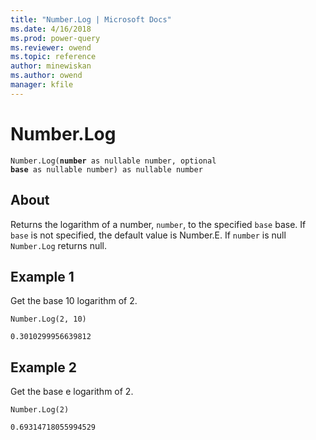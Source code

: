 ```yaml
---
title: "Number.Log | Microsoft Docs"
ms.date: 4/16/2018
ms.prod: power-query
ms.reviewer: owend
ms.topic: reference
author: minewiskan
ms.author: owend
manager: kfile
---
```

# Number.Log
<code>Number.Log(**number** as nullable number, optional **base** as nullable number) as nullable number</code>

## About
Returns the logarithm of a number, <code>number</code>, to the specified <code>base</code> base. If <code>base</code> is not specified, the default value is Number.E. If <code>number</code> is null <code>Number.Log</code> returns null.

## Example 1
Get the base 10 logarithm of 2.


```
Number.Log(2, 10)
```


```
0.3010299956639812
```

## Example 2
Get the base e logarithm of 2.


```
Number.Log(2)
```

```
0.69314718055994529
```


